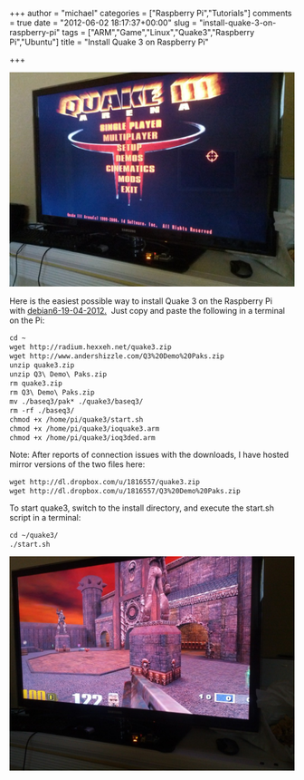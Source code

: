 +++
author = "michael"
categories = ["Raspberry Pi","Tutorials"]
comments = true
date = "2012-06-02 18:17:37+00:00"
slug = "install-quake-3-on-raspberry-pi"
tags = ["ARM","Game","Linux","Quake3","Raspberry Pi","Ubuntu"]
title = "Install Quake 3 on Raspberry Pi"

+++

![](/img/pi-quake3-intro.jpg)

Here is the easiest possible way to install Quake 3 on the Raspberry Pi with [debian6-19-04-2012.](http://downloads.raspberrypi.org/images/debian/6/debian6-19-04-2012/debian6-19-04-2012.zip)  Just copy and paste the following in a terminal on the Pi:

```
cd ~
wget http://radium.hexxeh.net/quake3.zip
wget http://www.andershizzle.com/Q3%20Demo%20Paks.zip
unzip quake3.zip
unzip Q3\ Demo\ Paks.zip
rm quake3.zip
rm Q3\ Demo\ Paks.zip
mv ./baseq3/pak* ./quake3/baseq3/
rm -rf ./baseq3/
chmod +x /home/pi/quake3/start.sh
chmod +x /home/pi/quake3/ioquake3.arm
chmod +x /home/pi/quake3/ioq3ded.arm
```

Note: After reports of connection issues with the downloads, I have hosted mirror versions of the two files here:

```
wget http://dl.dropbox.com/u/1816557/quake3.zip
wget http://dl.dropbox.com/u/1816557/Q3%20Demo%20Paks.zip
```

To start quake3, switch to the install directory, and execute the start.sh script in a terminal:

```
cd ~/quake3/
./start.sh
```

![](/img/pi-quake3-gameplay.jpg)

